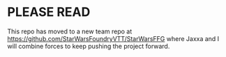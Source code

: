 # PLEASE READ

This repo has moved to a new team repo at https://github.com/StarWarsFoundryVTT/StarWarsFFG where Jaxxa and I will combine forces to keep pushing the project forward.
